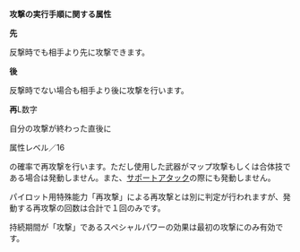 **攻撃の実行手順に関する属性**

**先**

反撃時でも相手より先に攻撃できます。

**後**

反撃時でない場合も相手より後に攻撃を行います。

**再**L数字

自分の攻撃が終わった直後に

属性レベル／16

の確率で再攻撃を行います。ただし使用した武器がマップ攻撃もしくは合体技である場合は発動しません。また、[サポートアタック](サポートアタック.md)の際にも発動しません。

パイロット用特殊能力「再攻撃」による再攻撃とは別に判定が行われますが、発動する再攻撃の回数は合計で１回のみです。

持続期間が「攻撃」であるスペシャルパワーの効果は最初の攻撃にのみ有効です。
